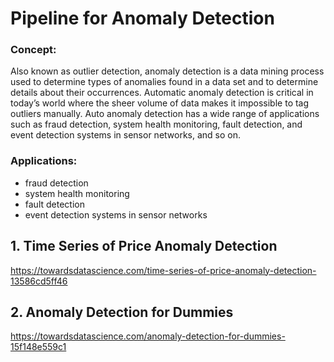 # Pipeline for Anomaly Detection

### Concept: 
Also known as outlier detection, anomaly detection is a data mining process used to determine types of anomalies found in a data set and to determine details about their occurrences. Automatic anomaly detection is critical in today’s world where the sheer volume of data makes it impossible to tag outliers manually. Auto anomaly detection has a wide range of applications such as fraud detection, system health monitoring, fault detection, and event detection systems in sensor networks, and so on.  

### Applications:  
- fraud detection 
- system health monitoring 
- fault detection
- event detection systems in sensor networks


## 1. Time Series of Price Anomaly Detection
https://towardsdatascience.com/time-series-of-price-anomaly-detection-13586cd5ff46


## 2. Anomaly Detection for Dummies
https://towardsdatascience.com/anomaly-detection-for-dummies-15f148e559c1 



